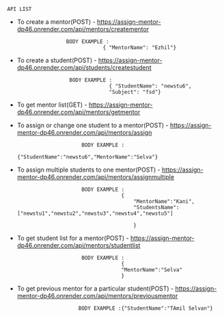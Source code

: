     API LIST

- To create a mentor(POST) - https://assign-mentor-dp46.onrender.com/api/mentors/creatementor

                      BODY EXAMPLE :
                                  { "MentorName": "Ezhil"}

- To create a student(POST) - https://assign-mentor-dp46.onrender.com/api/students/createstudent

                       BODY EXAMPLE :
                                    { "StudentName": "newstu6",
                                    "Subject": "fsd"}

- To get mentor list(GET) - https://assign-mentor-dp46.onrender.com/api/mentors/getmentor

- To assign or change one student to a mentor(POST) - https://assign-mentor-dp46.onrender.com/api/mentors/assign

                           BODY EXAMPLE :
                                        {"StudentName":"newstu6","MentorName":"Selva"}

- To assign multiple students to one mentor(POST) - https://assign-mentor-dp46.onrender.com/api/mentors/assignmultiple

                           BODY EXAMPLE :
                                        {
                                            "MentorName":"Kani",
                                            "StudentsName":["newstu1","newstu2","newstu3","newstu4","newstu5"]

                                            }

- To get student list for a mentor(POST) - https://assign-mentor-dp46.onrender.com/api/mentors/studentlist

                           BODY EXAMPLE :
                                        {
                                        "MentorName":"Selva"
                                        }

- To get previous mentor for a particular student(POST) - https://assign-mentor-dp46.onrender.com/api/mentors/previousmentor

                          BODY EXAMPLE :{"StudentName":"TAmil Selvan"}
